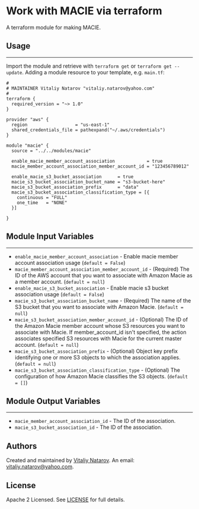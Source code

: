 # Work with MACIE via terraform

A terraform module for making MACIE.


## Usage
----------------------
Import the module and retrieve with ```terraform get``` or ```terraform get --update```. Adding a module resource to your template, e.g. `main.tf`:

```
#
# MAINTAINER Vitaliy Natarov "vitaliy.natarov@yahoo.com"
#
terraform {
  required_version = "~> 1.0"
}

provider "aws" {
  region                  = "us-east-1"
  shared_credentials_file = pathexpand("~/.aws/credentials")
}

module "macie" {
  source = "../../modules/macie"

  enable_macie_member_account_association            = true
  macie_member_account_association_member_account_id = "123456789012"

  enable_macie_s3_bucket_association      = true
  macie_s3_bucket_association_bucket_name = "s3-bucket-here"
  macie_s3_bucket_association_prefix      = "data"
  macie_s3_bucket_association_classification_type = [{
    continuous = "FULL"
    one_time   = "NONE"
  }]

}
```

## Module Input Variables
----------------------
- `enable_macie_member_account_association` - Enable macie member account association usage (`default = False`)
- `macie_member_account_association_member_account_id` - (Required) The ID of the AWS account that you want to associate with Amazon Macie as a member account. (`default = null`)
- `enable_macie_s3_bucket_association` - Enable macie s3 bucket association usage (`default = False`)
- `macie_s3_bucket_association_bucket_name` - (Required) The name of the S3 bucket that you want to associate with Amazon Macie. (`default = null`)
- `macie_s3_bucket_association_member_account_id` - (Optional) The ID of the Amazon Macie member account whose S3 resources you want to associate with Macie. If member_account_id isn't specified, the action associates specified S3 resources with Macie for the current master account. (`default = null`)
- `macie_s3_bucket_association_prefix` - (Optional) Object key prefix identifying one or more S3 objects to which the association applies. (`default = null`)
- `macie_s3_bucket_association_classification_type` - (Optional) The configuration of how Amazon Macie classifies the S3 objects. (`default = []`)

## Module Output Variables
----------------------
- `macie_member_account_association_id` - The ID of the association.
- `macie_s3_bucket_association_id` - The ID of the association.


## Authors

Created and maintained by [Vitaliy Natarov](https://github.com/SebastianUA). An email: [vitaliy.natarov@yahoo.com](vitaliy.natarov@yahoo.com).

## License

Apache 2 Licensed. See [LICENSE](https://github.com/SebastianUA/terraform/blob/master/LICENSE) for full details.
